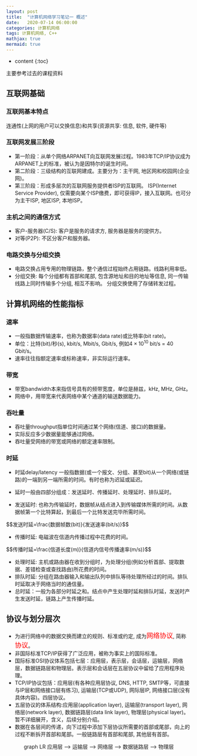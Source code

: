 ```yaml
---
layout: post
title:  "计算机网络学习笔记一 概述"
date:   2020-07-14 06:00:00
categories: 计算机网络
tags: 计算机网络, C++
mathjax: true
mermaid: true
---
```


* content
{:toc}

主要参考过去的课程资料

## 互联网基础
### 互联网基本特点
连通性(上网的用户可以交换信息)和共享(资源共享: 信息, 软件, 硬件等)

### 互联网发展三阶段
* 第一阶段：从单个网络ARPANET向互联网发展过程。1983年TCP/IP协议成为ARPANET上的标准，被认为是因特尔的诞生时间。
* 第二阶段：三级结构的互联网建成。主要分为：主干网, 地区网和校园网(企业网)。
* 第三阶段：形成多层次的互联网服务提供者ISP的互联网。 ISP(Internet Service Provider), 仅需要向某个ISP缴费，即可获得IP，接入互联网。也可分为主干ISP, 地区ISP, 本地ISP。

### 主机之间的通信方式
* 客户-服务器(C/S): 客户是服务的请求方, 服务器是服务的提供方。
* 对等(P2P): 不区分客户和服务器。

### 电路交换与分组交换
* 电路交换占用专用的物理链路，整个通信过程始终占用链路。线路利用率低。
* 分组交换: 每个分组都有首部和尾部, 包含源地址和目的地址等信息, 同一传输线路上同时传输多个分组, 相互不影响。 分组交换使用了存储转发过程。

## 计算机网络的性能指标
### 速率
* 一般指数据传输速率，也称为数据率(data rate)或比特率(bit rate)。
* 单位：比特(bit)/秒(s), kbit/s, Mbit/s, Gbit/s, 例如$4\times 10^{10}$ bit/s = 40 Gbit/s。
* 速率往往指额定速率或标称速率，非实际运行速率。

### 带宽
* 带宽bandwidth本来指信号具有的频带宽度，单位是赫兹，kHz, MHz, GHz。
* 网络中，用带宽来代表网络中某个通道的输送数据能力。

### 吞吐量
* 吞吐量throughput指单位时间通过某个网络(信道、接口)的数据量。
* 实际反应多少数据量能够通过网络。
* 吞吐量受网络的带宽或网络的额定速率限制。

### 时延
* 时延delay/latency 一般指数据(或一个报文、分组、甚至bit)从一个网络(或链路)的一端到另一端所需的时间。有时也称为迟延或延迟。
* 延时一般由四部分组成：发送延时、传播延时、处理延时、排队延时。

* 发送延时: 也称为传输延时，数据帧从结点进入到传输媒体所需的时间。从数据帧第一个比特算起，到最后一个比特发送完毕所需时间。

<div id="post-container">
$$发送时延=\frac{数据帧数(bit)}{发送速率(bit/s)}$$
</div>

* 传播时延: 电磁波在信道内传播过程中花费的时间。

<div id="post-container">
$$传播时延=\frac{信道长度(m)}{信道内信号传播速率(m/s)}$$
</div>

* 处理时延: 主机或路由器在收到分组时，为处理分组(例如分析首部、提取数据、差错检查或查找路由)所花费的时间。
* 排队时延: 分组在路由器输入和输出队列中排队等待处理所经过的时间。排队时延取决于网络当时的通信量。
* 总时延：一般为各部分时延之和。结点中产生处理时延和排队时延，发送时产生发送时延，链路上产生传播时延。

## 协议与划分层次
* 为进行网络中的数据交换而建立的规则、标准或约定, 成为<font color=red size=4>网络协议</font>, 简称<font color=red size=4>协议</font>。
* 非国际标准TCP/IP获得了广泛应用，被称为事实上的国际标准。
* 国际标准OSI协议体系包括七层：应用层，表示层，会话层，运输层，网络层，数据链路层和物理层。表示层和会话层在五层协议中留给了应用程序处理。
* TCP/IP协议包括：应用层(有各种应用层协议, DNS, HTTP, SMTP等，可直接与IP层和网络接口层有练习), 运输层(TCP或UDP), 网际层IP, 网络接口层(没有具体内容)。四层协议。
* 五层协议的体系结构:应用层(application layer), 运输层(transport layer), 网络层(network layer), 数据链路层(data link layer), 物理层(physical layer)。暂不详细展开，含义，后续分别介绍。
* 数据在各层间的传递，向下过程中添加下层协议所需要的首部或尾部，向上的过程不断拆开首部和尾部。一般链路层有首部和尾部, 其他层有首部。


<div class="mermaid" align="center">
graph LR
	应用层 --> 运输层 --> 网络层 --> 数据链路层 --> 物理层
</div>


